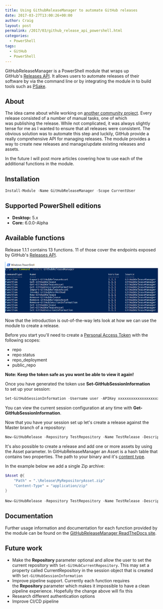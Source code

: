 ```yaml
---
title: Using GithubReleaseManager to automate GitHub releases
date: 2017-03-27T13:00:26+00:00
author: Craig
layout: post
permalink: /2017/03/github_release_api_powershell.html
categories:
  - PowerShell
tags:
  - GitHub
  - PowerShell
---
```


GitHubReleaseManager is a PowerShell module that wraps up GitHub's [Releases API](https://developer.github.com/v3/repos/releases). It allows users to automate releases of their software by via the command line or by integrating the module in to build tools such as [PSake](https://github.com/psake/psake).

<!--more-->

## About

The idea came about while working on [another community project](https://github.com/jakkulabs/PowervRA/). Every release consisted of a number of manual tasks, one of which was publishing the release. While not complicated, it was always slightly tense for me as I wanted to ensure that all releases were consistent. The obvious solution was to automate this step and luckily, GitHub provide a really comprehensive API for managing releases. The module provides a way to create new releases and manage/update existing releases and assets.

In the future I will post more articles covering how to use each of the additional functions in the module.

## Installation

```powershell
Install-Module -Name GitHubReleaseManager -Scope CurrentUser
```

## Supported PowerShell editions

* **Desktop:** 5.x
* **Core:** 6.0.0-Alpha

## Available functions

Release 1.1.1 contains 13 functions. 11 of those cover the endpoints exposed by GitHub's [Releases API](https://developer.github.com/v3/repos/releases).

![AvailableCommands](/assets/images/AvailableCommands.png)

Now that the introduction is out-of-the-way lets look at how we can use the module to create a release.

Before you start you'll need to create a [Personal Access Token](https://help.github.com/articles/creating-an-access-token-for-command-line-use/) with the following scopes:

* repo
* repo:status
* repo_deployment
* public_repo

**Note: Keep the token safe as you wont be able to view it again!**

Once you have generated the token use **Set-GitHubSessionInformation** to set up your session:

```powershell
Set-GitHubSessionInformation -Username user -APIKey xxxxxxxxxxxxxxxxxxx
```

You can view the current session configuration at any time with **Get-GitHubSessionInformation**.

Now that you have your session set up let's create a release against the Master branch of a repository:

```powershell
New-GitHubRelease -Repository TestRepository -Name TestRelease -Description "Test v1.0 release" -Target master -Tag v1.0
```

It's also possible to create a release and add one or more assets by using the Asset parameter. In GitHubReleaseManager an Asset is a hash table that contains two properties. The path to your binary and it's [content type](https://www.iana.org/assignments/media-types/media-types.xhtml).

In the example below we add a single Zip archive:

```powershell
$Asset @{
    "Path" = ".\Release\MyRepositoryAsset.zip"
    "Content-Type" = "application/zip"
}

New-GitHubRelease -Repository TestRepository -Name TestRelease -Description "Test v1.0 release" -Target master -Tag v1.0 -Asset $Asset
```

## Documentation

Further usage information and documentation for each function provided by the module can be found on the [GitHubReleaseManager ReadTheDocs site](http://githubreleasemanager.readthedocs.io/en/latest/").

## Future work

* Make the **Repository** parameter optional and allow the user to set the current repository with `Set-GitHubCurrentRepository`. This may set a property called CurrentRepository in the session object that is created with `Set-GitHubSessionInformation`
* Improve pipeline support. Currently each function requires the **Repository** parameter which makes it impossible to have a clean pipeline experience. Hopefully the change above will fix this
* Research different authentication options
* Improve CI/CD pipeline

